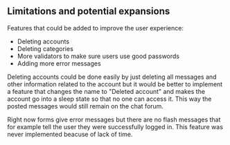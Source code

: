 ## Limitations and potential expansions
Features that could be added to improve the user experience:

* Deleting accounts
* Deleting categories
* More validators to make sure users use good passwords
* Adding more error messages

Deleting accounts could be done easily by just deleting all messages and other information related to the account but it would be better to implement a feature that changes the name to "Deleted account" and makes the account go into a sleep state so that no one can access it. This way the posted messages would still remain on the chat forum.

Right now forms give error messages but there are no flash messages that for example tell the user they were successfully logged in. This feature was never implemented beacuse of lack of time.